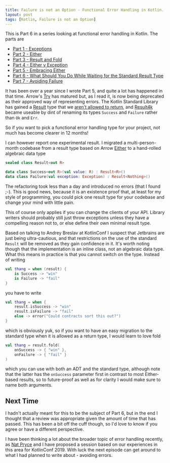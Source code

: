 ```yaml
---
title: Failure is not an Option - Functional Error Handling in Kotlin. Part 6 - What Should You Do While Waiting for the Standard Result Type
layout: post
tags: [Kotlin, Failure is not an Option]
---
```

This is Part 6 in a series looking at functional error handling in Kotlin. The parts are

* [Part 1 - Exceptions](failure-is-not-an-option-part-1.html)
* [Part 2 - Either](failure-is-not-an-option-part-2.html)
* [Part 3 - Result and Fold](failure-is-not-an-option-part-3.html)
* [Part 4 - Either v Exception](failure-is-not-an-option-part-4.html)
* [Part 5 - Embracing Either](failure-is-not-an-option-part-5.html)
* [Part 6 - What Should You Do While Waiting for the Standard Result Type](failure-is-not-an-option-part-6.html)
* [Part 7 - Avoiding Failure](failure-is-not-an-option-part-7.html)

It has been over a year since I wrote Part 5, and quite a lot has happened in that time. Arrow's [Try](https://arrow-kt.io/docs/arrow/core/try/) has matured but, as I read it, is now being deprecated as their approved way of representing errors. The Kotlin Standard Library has gained a [Result](https://kotlinlang.org/api/latest/jvm/stdlib/kotlin/-result/index.html) type that we [aren't allowed to return](https://github.com/Kotlin/KEEP/blob/master/proposals/stdlib/result.md#limitations), and [Result4k](https://github.com/npryce/result4k) became useable by dint of renaming its types `Success` and `Failure` rather than `Ok` and `Err`.

So if you want to pick a functional error handling type for your project, not much has become clearer in 12 months!

I can however report one experimental result. I migrated a multi-person-month codebase from a result type based on Arrow [Either](https://arrow-kt.io/docs/arrow/core/either/) to a hand-rolled algebraic data type

```kotlin
sealed class Result<out R>

data class Success<out R>(val value: R) : Result<R>()
data class Failure(val exception: Exception) : Result<Nothing>()
```

The refactoring took less than a day and introduced no errors (that I found ;-). This is good news, because it is an existence proof that, at least for my style of programming, you could pick one result type for your codebase and change your mind with little pain.

This of course only applies if you can change the clients of your API. Library writers should probably still just throw exceptions unless they have a compelling reason not to, or else define their own minimal result type.

Based on talking to Andrey Breslav at KotlinConf I suspect that Jetbrains are just being ultra-cautious, and that restrictions on the use of the standard `Result` will be removed as they gain confidence in it. It's worth noting though that the implementation is an inline class, not an algebraic data type. What this means in practice is that you cannot switch on the type. Instead of writing

```kotlin
val thang = when (result) {
    is Success -> "win"
    is Failure -> "fail"
}
```

you have to write

```kotlin
val thang = when {
    result.isSuccess -> "win"
    result.isFailure -> "fail"
    else -> error("Could contracts sort this out?")
}
```

which is obviously yuk, so if you want to have an easy migration to the standard type when it is allowed as a return type, I would learn to love fold

```kotlin
val thang = result.fold(
    onSuccess -> { "win" },
    onFailure -> { "fail" }
)
```

which you can use with both an ADT and the standard type, although note that the latter has the `onSuccess` parameter first in contrast to most Either-based results, so to future-proof as well as for clarity I would make sure to name both arguments.

## Next Time

I hadn't actually meant for this to be the subject of Part 6, but in the end I thought that a review was appropriate given the amount of time that has passed. This has been a bit off the cuff though, so I'd love to know if you agree or have a different perspective.

I have been thinking a lot about the broader topic of error handling recently, as [Nat Pryce](http://www.natpryce.com/) and I have proposed a session based on our experiences in this area for KotlinConf 2019. With luck the next episode can get around to what I had planned to write about - avoiding errors.

